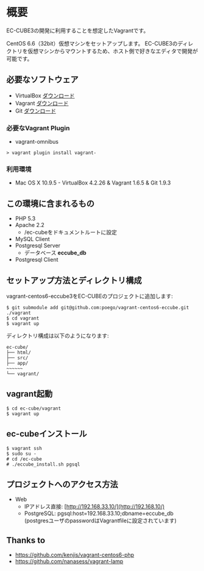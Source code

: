 # 概要
EC-CUBE3の開発に利用することを想定したVagrantです。

CentOS 6.6（32bit）仮想マシンをセットアップします。
EC-CUBE3のディレクトリを仮想マシンからマウントするため、ホスト側で好きなエディタで開発が可能です。

## 必要なソフトウェア

* VirtualBox  [ダウンロード](https://www.virtualbox.org/wiki/Downloads)
* Vagrant  [ダウンロード](http://downloads.vagrantup.com/)
* Git  [ダウンロード](http://git-scm.com/downloads)

### 必要なVagrant Plugin
* vagrant-omnibus
```
> vagrant plugin install vagrant-
```

### 利用環境

+ Mac OS X 10.9.5 - VirtualBox 4.2.26 & Vagrant 1.6.5 & Git 1.9.3

## この環境に含まれるもの

* PHP 5.3
* Apache 2.2
  * /ec-cubeをドキュメントルートに設定
* MySQL Client
* Postgresql Server
  * データベース **eccube_db**
* Postgresql Client

## セットアップ方法とディレクトリ構成

vagrant-centos6-eccube3をEC-CUBEのプロジェクトに追加します:

    $ git submodule add git@github.com:poego/vagrant-centos6-eccube.git ./vagrant
    $ cd vagrant
    $ vagrant up

ディレクトリ構成は以下のようになります:

    ec-cube/
    ├── html/
    ├── src/
    ├── app/
    ~~~~~~
    └── vagrant/

## vagrant起動
```
$ cd ec-cube/vagrant
$ vagrant up
```

## ec-cubeインストール
```
$ vagrant ssh
$ sudo su -
# cd /ec-cube
# ./eccube_install.sh pgsql
```

## プロジェクトへのアクセス方法

* Web
  * IPアドレス直接: [http://192.168.33.10/](http://192.168.10/)
  * PostgreSQL: pgsql:host=192.168.33.10;dbname=eccube_db (postgresユーザのpasswordはVagrantfileに設定されています)

## Thanks to

* https://github.com/kenjis/vagrant-centos6-php
* https://github.com/nanasess/vagrant-lamp
